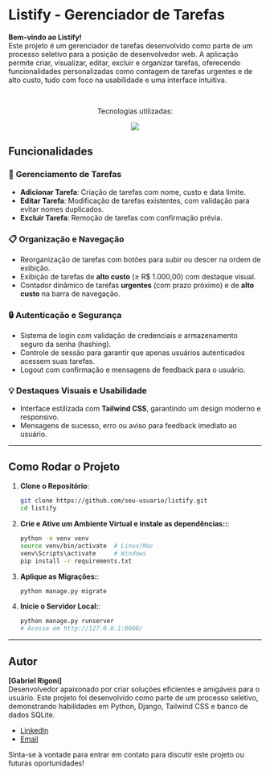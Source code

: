 # Listify - Gerenciador de Tarefas  

**Bem-vindo ao Listify!**  
Este projeto é um gerenciador de tarefas desenvolvido como parte de um processo seletivo para a posição de desenvolvedor web. A aplicação permite criar, visualizar, editar, excluir e organizar tarefas, oferecendo funcionalidades personalizadas como contagem de tarefas urgentes e de alto custo, tudo com foco na usabilidade e uma interface intuitiva.  

<div align="center">
<br>
   <p>Tecnologias utilizadas:</p>
  <img align="center" src="https://skillicons.dev/icons?i=python,django,tailwind,sqlite">
</div>

## Funcionalidades  

### 🔧 **Gerenciamento de Tarefas**  
- **Adicionar Tarefa**: Criação de tarefas com nome, custo e data limite.  
- **Editar Tarefa**: Modificação de tarefas existentes, com validação para evitar nomes duplicados.  
- **Excluir Tarefa**: Remoção de tarefas com confirmação prévia.  

### 📋 **Organização e Navegação**  
- Reorganização de tarefas com botões para subir ou descer na ordem de exibição.  
- Exibição de tarefas de **alto custo** (≥ R$ 1.000,00) com destaque visual.  
- Contador dinâmico de tarefas **urgentes** (com prazo próximo) e de **alto custo** na barra de navegação.  

### 🔒 **Autenticação e Segurança**  
- Sistema de login com validação de credenciais e armazenamento seguro da senha (hashing).  
- Controle de sessão para garantir que apenas usuários autenticados acessem suas tarefas.  
- Logout com confirmação e mensagens de feedback para o usuário.  

### 💡 **Destaques Visuais e Usabilidade**  
- Interface estilizada com **Tailwind CSS**, garantindo um design moderno e responsivo.  
- Mensagens de sucesso, erro ou aviso para feedback imediato ao usuário.  

---

## Como Rodar o Projeto  

1. **Clone o Repositório**:  
   ```bash
   git clone https://github.com/seu-usuario/listify.git
   cd listify

2. **Crie e Ative um Ambiente Virtual e instale as dependências::**:  
   ```bash
   python -m venv venv
   source venv/bin/activate  # Linux/Mac
   venv\Scripts\activate     # Windows
   pip install -r requirements.txt

3. **Aplique as Migrações:**:  
   ```bash
   python manage.py migrate

4. **Inicie o Servidor Local:**:  
   ```bash
   python manage.py runserver
   # Acesse em http://127.0.0.1:8000/

---

## Autor  

**[Gabriel Rigoni]**  
Desenvolvedor apaixonado por criar soluções eficientes e amigáveis para o usuário. Este projeto foi desenvolvido como parte de um processo seletivo, demonstrando habilidades em Python, Django, Tailwind CSS e banco de dados SQLite.  

- [LinkedIn](https://www.linkedin.com/in/gabriel-rigoni-martins/)  
- [Email](rigonigabriel12@gmail.com)  

Sinta-se à vontade para entrar em contato para discutir este projeto ou futuras oportunidades!

